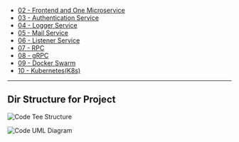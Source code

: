 
* [02 - Frontend and One Microservice]()
* [03 - Authentication Service]()
* [04 - Logger Service]()
* [05 - Mail Service]()
* [06 - Listener Service]()
* [07 - RPC]()
* [08 - gRPC]()
* [09 - Docker Swarm]()
* [10 - Kubernetes(K8s)]()

***

## Dir Structure for Project

![Code Tee Structure](https://github.com/muarshad01/Microservices-in-Go/blob/main/images/code_tree.png)

![Code UML Diagram](https://github.com/muarshad01/Microservices-in-Go/blob/main/images/uml.png)

